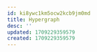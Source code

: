 ```yaml
---
id: ki8ywc1km5ocw2kcb9jm0md
title: Hypergraph
desc: ''
updated: 1709229359579
created: 1709229359579
---
```

